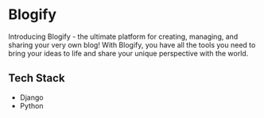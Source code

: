 # Blogify

Introducing Blogify - the ultimate platform for creating, managing, and sharing your very own blog! With Blogify, you have all the tools you need to bring your ideas to life and share your unique perspective with the world.

## Tech Stack
- Django
- Python
